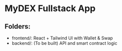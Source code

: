 # MyDEX Fullstack App

## Folders:
- frontend/: React + Tailwind UI with Wallet & Swap
- backend/: (To be built) API and smart contract logic
